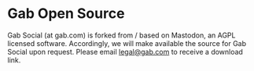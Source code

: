# Gab Open Source

Gab Social (at gab.com) is forked from / based on Mastodon, an AGPL licensed software.  Accordingly, we will make available the source for Gab Social upon request.  Please email legal@gab.com to receive a download link.
